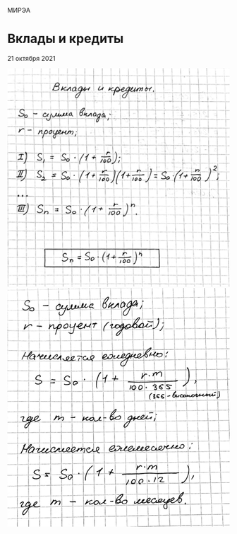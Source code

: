 <span class="space" onclick="loadURL('math//ege//2022//mirea//README')">МИРЭA</span>

# Вклады и кредиты
<span class="color: gray;">21 октября 2021</span>

<img src="https://raw.githubusercontent.com/BlueRect/egelib-content/main/img/Document%2029_2.jpg">

<img src="https://raw.githubusercontent.com/BlueRect/egelib-content/main/img/Document%2029_3.jpg">

